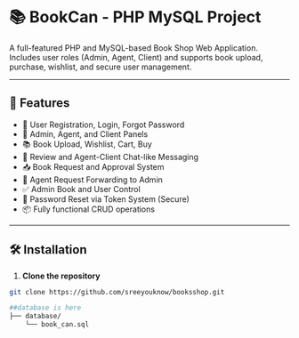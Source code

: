 # 📚 BookCan - PHP MySQL Project

A full-featured PHP and MySQL-based Book Shop Web Application. Includes user roles (Admin, Agent, Client) and supports book upload, purchase, wishlist, and secure user management.

---

## 🚀 Features

- 🔐 User Registration, Login, Forgot Password
- 👤 Admin, Agent, and Client Panels
- 📚 Book Upload, Wishlist, Cart, Buy
- 💬 Review and Agent-Client Chat-like Messaging
- 📥 Book Request and Approval System
- 🔁 Agent Request Forwarding to Admin
- ✅ Admin Book and User Control
- 🔐 Password Reset via Token System (Secure)
- 📦 Fully functional CRUD operations

---

## 🛠️ Installation

1. **Clone the repository**

```bash
git clone https://github.com/sreeyouknow/booksshop.git

##database is here
├── database/
    └── book_can.sql
